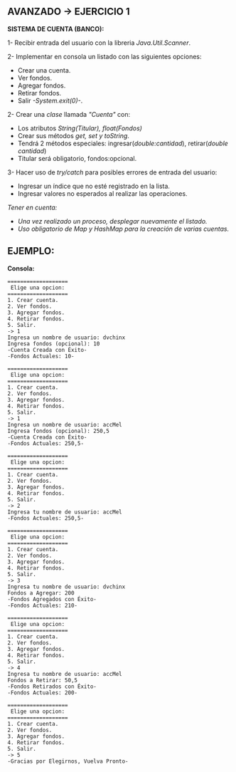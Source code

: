<h2>AVANZADO -> EJERCICIO 1</h2>

**SISTEMA DE CUENTA (BANCO):**

1- Recibir entrada del usuario con la libreria *Java.Util.Scanner*.

2- Implementar en consola un listado con las siguientes opciones:
* Crear una cuenta.
* Ver fondos.
* Agregar fondos.
* Retirar fondos.
* Salir *-System.exit(0)-*.

2- Crear una *clase* llamada *"Cuenta"* con:
* Los atributos *String(Titular), float(Fondos)*
* Crear sus métodos *get, set y toString*.
* Tendrá 2 métodos especiales: ingresar(*double:cantidad*), retirar(*double cantidad*)
* Titular será obligatorio, fondos:opcional.

3- Hacer uso de *try/catch* para posibles errores de entrada del usuario:
* Ingresar un índice que no esté registrado en la lista.
* Ingresar valores no esperados al realizar las operaciones.

*Tener en cuenta:*
* *Una vez realizado un proceso, desplegar nuevamente el listado.*
* *Uso obligatorio de Map y HashMap para la creación de varias cuentas.*

<h2>EJEMPLO:</h2>

**Consola:**

```
===================
 Elige una opcion:
===================
1. Crear cuenta.
2. Ver fondos.
3. Agregar fondos.
4. Retirar fondos.
5. Salir.
-> 1
Ingresa un nombre de usuario: dvchinx
Ingresa fondos (opcional): 10
-Cuenta Creada con Éxito-
-Fondos Actuales: 10-

===================
 Elige una opcion:
===================
1. Crear cuenta.
2. Ver fondos.
3. Agregar fondos.
4. Retirar fondos.
5. Salir.
-> 1
Ingresa un nombre de usuario: accMel
Ingresa fondos (opcional): 250,5
-Cuenta Creada con Éxito-
-Fondos Actuales: 250,5-

===================
 Elige una opcion:
===================
1. Crear cuenta.
2. Ver fondos.
3. Agregar fondos.
4. Retirar fondos.
5. Salir.
-> 2
Ingresa tu nombre de usuario: accMel
-Fondos Actuales: 250,5-

===================
 Elige una opcion:
===================
1. Crear cuenta.
2. Ver fondos.
3. Agregar fondos.
4. Retirar fondos.
5. Salir.
-> 3
Ingresa tu nombre de usuario: dvchinx
Fondos a Agregar: 200
-Fondos Agregados con Éxito-
-Fondos Actuales: 210-

===================
 Elige una opcion:
===================
1. Crear cuenta.
2. Ver fondos.
3. Agregar fondos.
4. Retirar fondos.
5. Salir.
-> 4
Ingresa tu nombre de usuario: accMel
Fondos a Retirar: 50,5
-Fondos Retirados con Éxito-
-Fondos Actuales: 200-

===================
 Elige una opcion:
===================
1. Crear cuenta.
2. Ver fondos.
3. Agregar fondos.
4. Retirar fondos.
5. Salir.
-> 5
-Gracias por Elegirnos, Vuelva Pronto-
```

